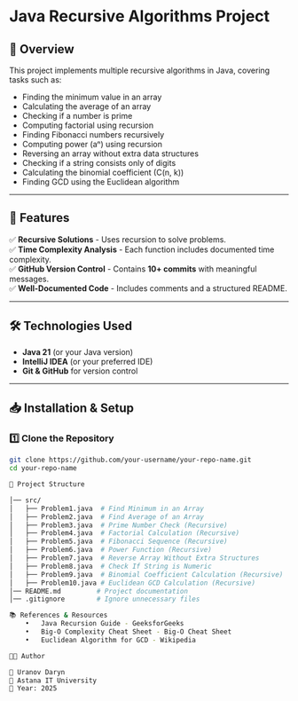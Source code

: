 # Java Recursive Algorithms Project  

## 📌 Overview  
This project implements multiple recursive algorithms in Java, covering tasks such as:  
- Finding the minimum value in an array  
- Calculating the average of an array  
- Checking if a number is prime  
- Computing factorial using recursion  
- Finding Fibonacci numbers recursively  
- Computing power (aⁿ) using recursion  
- Reversing an array without extra data structures  
- Checking if a string consists only of digits  
- Calculating the binomial coefficient (C(n, k))  
- Finding GCD using the Euclidean algorithm  

---

## 🚀 Features  
✅ **Recursive Solutions** - Uses recursion to solve problems.  
✅ **Time Complexity Analysis** - Each function includes documented time complexity.  
✅ **GitHub Version Control** - Contains **10+ commits** with meaningful messages.  
✅ **Well-Documented Code** - Includes comments and a structured README.  

---

## 🛠 Technologies Used  
- **Java 21** (or your Java version)  
- **IntelliJ IDEA** (or your preferred IDE)  
- **Git & GitHub** for version control  

---

## 📥 Installation & Setup  

### 1️⃣ Clone the Repository  
```sh
git clone https://github.com/your-username/your-repo-name.git
cd your-repo-name

📂 Project Structure

│── src/
│   ├── Problem1.java  # Find Minimum in an Array
│   ├── Problem2.java  # Find Average of an Array
│   ├── Problem3.java  # Prime Number Check (Recursive)
│   ├── Problem4.java  # Factorial Calculation (Recursive)
│   ├── Problem5.java  # Fibonacci Sequence (Recursive)
│   ├── Problem6.java  # Power Function (Recursive)
│   ├── Problem7.java  # Reverse Array Without Extra Structures
│   ├── Problem8.java  # Check If String is Numeric
│   ├── Problem9.java  # Binomial Coefficient Calculation (Recursive)
│   ├── Problem10.java # Euclidean GCD Calculation (Recursive)
│── README.md         # Project documentation
│── .gitignore        # Ignore unnecessary files

📚 References & Resources
	•	Java Recursion Guide - GeeksforGeeks
	•	Big-O Complexity Cheat Sheet - Big-O Cheat Sheet
	•	Euclidean Algorithm for GCD - Wikipedia

👨‍💻 Author

👤 Uranov Daryn
📌 Astana IT University
📅 Year: 2025

